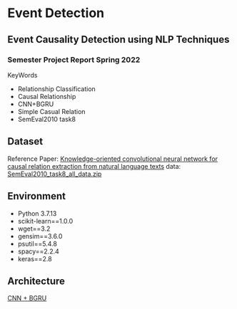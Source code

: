 # Event Detection
## Event Causality Detection using NLP Techniques
### Semester Project Report Spring 2022

KeyWords

- Relationship Classification
- Causal Relationship
- CNN+BGRU
- Simple Casual Relation
- SemEval2010 task8


## Dataset
Reference Paper: [Knowledge-oriented convolutional neural network for causal relation extraction from natural language texts](https://www.sciencedirect.com/science/article/abs/pii/S0957417418305177#!)
data: [SemEval2010_task8_all_data.zip](https://drive.google.com/file/d/0B_jQiLugGTAkMDQ5ZjZiMTUtMzQ1Yy00YWNmLWJlZDYtOWY1ZDMwY2U4YjFk/view?sort=name&layout=list&num=50&resourcekey=0-k0OTSIGrF9UAcrTFfInlrw)

## Environment

- Python 3.7.13
- scikit-learn==1.0.0
- wget==3.2
- gensim==3.6.0
- psutil==5.4.8
- spacy==2.2.4
- keras==2.8

## Architecture
[CNN + BGRU ](https://github.com/gaganjotshan/Event_Detection/blob/main/BGRU_MEA.png)



